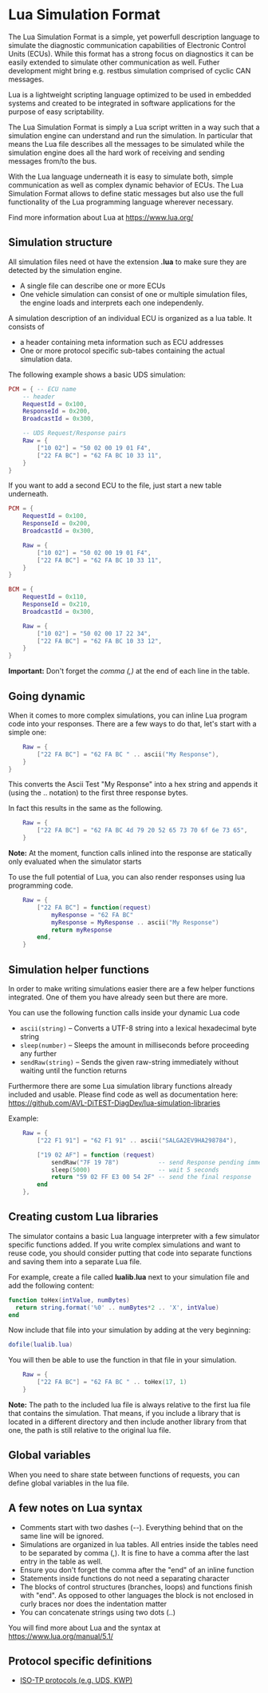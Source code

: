 # Lua Simulation Format
The Lua Simulation Format is a simple, yet powerfull description language to simulate the diagnostic communication capabilities of Electronic Control Units (ECUs).
While this format has a strong focus on diagnostics it can be easily extended to simulate other communication as well. Futher development might bring e.g. restbus simulation comprised of cyclic CAN messages.

Lua is a lightweight scripting language optimized to be used in embedded systems and created to be integrated in software applications for the purpose of easy scriptability.

The Lua Simulation Format is simply a Lua script written in a way such that a simulation engine can understand and run the simulation. In particular that means the Lua file describes all the messages to be simulated while the simulation engine does all the hard work of receiving and sending messages from/to the bus.

With the Lua language underneath it is easy to simulate both, simple communication as well as complex dynamic behavior of ECUs. The Lua Simulation Format allows to define static messages but also use the full functionality of the Lua programming language wherever necessary.

Find more information about Lua at https://www.lua.org/

## Simulation structure
All simulation files need ot have the extension **.lua** to make sure they are detected by the simulation engine.
* A single file can describe one or more ECUs
* One vehicle simulation can consist of one or multiple simulation files, the engine loads and interprets each one independenly.

A simulation description of an individual ECU is organized as a lua table. It consists of
* a header containing meta information such as ECU addresses
* One or more protocol specific sub-tabes containing the actual simulation data.

The following example shows a basic UDS simulation:

```lua
PCM = { -- ECU name
    -- header
    RequestId = 0x100,
    ResponseId = 0x200,
    BroadcastId = 0x300,

    -- UDS Request/Response pairs
    Raw = {
        ["10 02"] = "50 02 00 19 01 F4",
        ["22 FA BC"] = "62 FA BC 10 33 11",
    }
}
```

If you want to add a second ECU to the file, just start a new table underneath.
```lua
PCM = {
    RequestId = 0x100,
    ResponseId = 0x200,
    BroadcastId = 0x300,

    Raw = {
        ["10 02"] = "50 02 00 19 01 F4",
        ["22 FA BC"] = "62 FA BC 10 33 11",
    }
}

BCM = {
    RequestId = 0x110,
    ResponseId = 0x210,
    BroadcastId = 0x300,

    Raw = {
        ["10 02"] = "50 02 00 17 22 34",
        ["22 FA BC"] = "62 FA BC 10 33 12",
    }
}
```

**Important:** Don't forget the *comma (,)* at the end of each line in the table.

## Going dynamic
When it comes to more complex simulations, you can inline Lua program code into your responses. There are a few ways to do that, let's start with a simple one:

```lua
    Raw = {
        ["22 FA BC"] = "62 FA BC " .. ascii("My Response"),
    }
}
```
This converts the Ascii Test "My Response" into a hex string and appends it (using the .. notation) to the first three response bytes.

In fact this results in the same as the following.
```lua
    Raw = {
        ["22 FA BC"] = "62 FA BC 4d 79 20 52 65 73 70 6f 6e 73 65",
    }
```

**Note:** At the moment, function calls inlined into the response are statically only evaluated when the simulator starts

To use the full potential of Lua, you can also render responses using lua programming code.

```lua
    Raw = {
        ["22 FA BC"] = function(request)
            myResponse = "62 FA BC"
            myResponse = MyResponse .. ascii("My Response")
            return myResponse
        end,
    }
```

## Simulation helper functions

In order to make writing simulations easier there are a few helper functions integrated. One of them you have already seen but there are more.

You can use the following function calls inside your dynamic Lua code

* `ascii(string)` – Converts a UTF-8 string into a lexical hexadecimal byte string
* `sleep(number)` – Sleeps the amount in milliseconds before proceeding any further
* `sendRaw(string)` – Sends the given raw-string immediately without waiting until the function returns

Furthermore there are some Lua simulation library functions already included and usable.
Please find code as well as documentation here: https://github.com/AVL-DiTEST-DiagDev/lua-simulation-libraries

Example:
```lua
    Raw = {
        ["22 F1 91"] = "62 F1 91" .. ascii("SALGA2EV9HA298784"),

        ["19 02 AF"] = function (request)
            sendRaw("7F 19 78")           -- send Response pending immediatly
            sleep(5000)                   -- wait 5 seconds
            return "59 02 FF E3 00 54 2F" -- send the final response
        end
    },
```

## Creating custom Lua libraries
The simulator contains a basic Lua language interpreter with a few simulator specific functions added. If you write complex simulations and want to reuse code, you should consider putting that code into separate functions and saving them into a separate Lua file.

For example, create a file called **lualib.lua** next to your simulation file and add the following content:

```lua
function toHex(intValue, numBytes)
  return string.format('%0' .. numBytes*2 .. 'X', intValue)
end
```

Now include that file into your simulation by adding at the very beginning:
```lua
dofile(lualib.lua)
```

You will then be able to use the function in that file in your simulation.

```lua
    Raw = {
        ["22 FA BC"] = "62 FA BC " .. toHex(17, 1)
    }
```

**Note:** The path to the included lua file is always relative to the first lua file that contains the simulation. That means, if you include a library that is located in a different directory and then include another library from that one, the path is still relative to the original lua file.

## Global variables
When you need to share state between functions of requests, you can define global variables in the lua file.

## A few notes on Lua syntax
* Comments start with two dashes (--). Everything behind that on the same line will be ignored.
* Simulations are organized in lua tables. All entries inside the tables need to be separated by comma (,). It is fine to have a comma after the last entry in the table as well.
* Ensure you don't forget the comma after the "end" of an inline function
* Statements inside functions do not need a separating character
* The blocks of control structures (branches, loops) and functions finish with "end".
  As opposed to other languages the block is not enclosed in curly braces nor does the indentation matter
* You can concatenate strings using two dots (..)

You will find more about Lua and the syntax at https://www.lua.org/manual/5.1/

## Protocol specific definitions
* [ISO-TP protocols (e.g. UDS, KWP)](isotp)